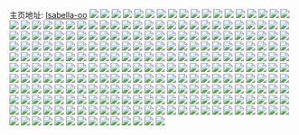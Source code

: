 主页地址: [Isabella-oo](https://weibo.com/u/5179762088) 
![](https://wx4.sinaimg.cn/mw2000/005ExKJOly1gtv8nj37sij31sc2dskjm.jpg) 
![](https://wx4.sinaimg.cn/mw2000/005ExKJOly1gtv8nfvq41j32yo2804qs.jpg) 
![](https://wx4.sinaimg.cn/mw2000/005ExKJOly1gtv8q6sz3xj32yo2801kz.jpg) 
![](https://wx4.sinaimg.cn/mw2000/005ExKJOly1gtv8ndevkgj32c03407wh.jpg) 
![](https://wx4.sinaimg.cn/mw2000/005ExKJOly1gtqt2sau0cj30u0140wkt.jpg) 
![](https://wx4.sinaimg.cn/mw2000/005ExKJOly1gtpq084ou0j30qv0u0419.jpg) 
![](https://wx4.sinaimg.cn/mw2000/005ExKJOly1gtqt3wqsxaj30u0190ag6.jpg) 
![](https://wx4.sinaimg.cn/mw2000/005ExKJOly1gtpmnvd2foj30u0140amt.jpg) 
![](https://wx4.sinaimg.cn/mw2000/005ExKJOly1gtpozw13kmj30uj0tzq69.jpg) 
![](https://wx4.sinaimg.cn/mw2000/005ExKJOly1gtqt429lk7j30u0190ag8.jpg) 
![](https://wx4.sinaimg.cn/mw2000/005ExKJOly1gtpmnw31rqj30u0140qf9.jpg) 
![](https://wx4.sinaimg.cn/mw2000/005ExKJOly1gtn8rg6lp0j32c0340kjo.jpg) 
![](https://wx4.sinaimg.cn/mw2000/005ExKJOly1gtn8rhjq5rj32c0340u0y.jpg) 
![](https://wx4.sinaimg.cn/mw2000/005ExKJOly1gtn8rin0buj32c0340b2a.jpg) 
![](https://wx4.sinaimg.cn/mw2000/005ExKJOly1gtn8rkoz3xj33402c0b2a.jpg) 
![](https://wx4.sinaimg.cn/mw2000/005ExKJOly1gtn8rm1mfij32c0340u0x.jpg) 
![](https://wx4.sinaimg.cn/mw2000/005ExKJOly1gtn8rptnw5j32c0340kjn.jpg) 
![](https://wx4.sinaimg.cn/mw2000/005ExKJOly1gtn8re34eqj33402c0e82.jpg) 
![](https://wx4.sinaimg.cn/mw2000/005ExKJOly1gtn8rniw5lj32c03407wj.jpg) 
![](https://wx4.sinaimg.cn/mw2000/005ExKJOly1gtn8s6pnynj33402c01kz.jpg) 
![](https://wx4.sinaimg.cn/mw2000/005ExKJOly1gtiuoqwwnbj30u0190jwm.jpg) 
![](https://wx4.sinaimg.cn/mw2000/005ExKJOly1gtiuou0ngzj30u0140aji.jpg) 
![](https://wx4.sinaimg.cn/mw2000/005ExKJOly1gtiuop4h0tj30u0190te3.jpg) 
![](https://wx4.sinaimg.cn/mw2000/005ExKJOly1gtiuos7k7jj30u0140jwc.jpg) 
![](https://wx4.sinaimg.cn/mw2000/005ExKJOly1gtiuot388zj30u0140guo.jpg) 
![](https://wx4.sinaimg.cn/mw2000/005ExKJOly1gtiuoor3lsj30u0190afn.jpg) 
![](https://wx4.sinaimg.cn/mw2000/005ExKJOly1gtiuopipngj30u01400zq.jpg) 
![](https://wx4.sinaimg.cn/mw2000/005ExKJOly1gtiuosltt1j30u014012c.jpg) 
![](https://wx4.sinaimg.cn/mw2000/005ExKJOly1gtiuor7seoj30u0140n4w.jpg) 
![](https://wx4.sinaimg.cn/mw2000/005ExKJOly1gtiuqeir58j30u0140495.jpg) 
![](https://wx4.sinaimg.cn/mw2000/005ExKJOly1gtiuorlqraj30u0140aiu.jpg) 
![](https://wx4.sinaimg.cn/mw2000/005ExKJOly1gtg735oeiyj30u014049f.jpg) 
![](https://wx4.sinaimg.cn/mw2000/005ExKJOly1gtg6uduhiwj30n01ds0wm.jpg) 
![](https://wx4.sinaimg.cn/mw2000/005ExKJOly1gtg7362qe6j30u0140tf4.jpg) 
![](https://wx4.sinaimg.cn/mw2000/005ExKJOly1gtg76bvcflj30u0140dmn.jpg) 
![](https://wx4.sinaimg.cn/mw2000/005ExKJOly1gtjocuqfp9j30u0190dle.jpg) 
![](https://wx4.sinaimg.cn/mw2000/005ExKJOly1gtg7gb9q2nj30u01407et.jpg) 
![](https://wx4.sinaimg.cn/mw2000/005ExKJOly1gt9m7x1ik8j30u0140drz.jpg) 
![](https://wx4.sinaimg.cn/mw2000/005ExKJOly1gt9m7wd4qej30u0140k1q.jpg) 
![](https://wx4.sinaimg.cn/mw2000/005ExKJOly1gt9m7wqd1uj30u0140n6y.jpg) 
![](https://wx4.sinaimg.cn/mw2000/005ExKJOly1gt9m7ye5rcj30u0140k18.jpg) 
![](https://wx4.sinaimg.cn/mw2000/005ExKJOly1gt9m7xa6uej30u0140n6v.jpg) 
![](https://wx4.sinaimg.cn/mw2000/005ExKJOly1gt9m7vr6bwj30u0140guq.jpg) 
![](https://wx4.sinaimg.cn/mw2000/005ExKJOly1gt9m7xjs16j30u01407er.jpg) 
![](https://wx4.sinaimg.cn/mw2000/005ExKJOly1gt9m8ylluoj30u0140qcb.jpg) 
![](https://wx4.sinaimg.cn/mw2000/005ExKJOly1gt9m7xygmlj30u01407cs.jpg) 
![](https://wx4.sinaimg.cn/mw2000/005ExKJOly1gswvbfboahj31400u0ajl.jpg) 
![](https://wx4.sinaimg.cn/mw2000/005ExKJOly1gswvbexqarj31400u0gvk.jpg) 
![](https://wx4.sinaimg.cn/mw2000/005ExKJOly1gswvbicftzj31400u0ajs.jpg) 
![](https://wx4.sinaimg.cn/mw2000/005ExKJOly1gswvbear1mj31400u0tir.jpg) 
![](https://wx4.sinaimg.cn/mw2000/005ExKJOly1gswvfcaxp7j30mz0v1q4w.jpg) 
![](https://wx4.sinaimg.cn/mw2000/005ExKJOly1gswvbiqf44j31400u0473.jpg) 
![](https://wx4.sinaimg.cn/mw2000/005ExKJOly1gt535uepptj30u01407bt.jpg) 
![](https://wx4.sinaimg.cn/mw2000/005ExKJOly1gswvezpn4gj30u01400zx.jpg) 
![](https://wx4.sinaimg.cn/mw2000/005ExKJOly1gt535uepptj30u01407bt.jpg) 
![](https://wx4.sinaimg.cn/mw2000/005ExKJOly1gsvn03nq84j30u0140wkc.jpg) 
![](https://wx4.sinaimg.cn/mw2000/005ExKJOly1gsvn03zvxzj30u014042b.jpg) 
![](https://wx4.sinaimg.cn/mw2000/005ExKJOly1gsvn04r38aj30u0140430.jpg) 
![](https://wx4.sinaimg.cn/mw2000/005ExKJOly1gstjz4t6fzj32802yokjm.jpg) 
![](https://wx4.sinaimg.cn/mw2000/005ExKJOly1gstjyknq08j32802r2hdu.jpg) 
![](https://wx4.sinaimg.cn/mw2000/005ExKJOly1gstk3pl441j32802yoka4.jpg) 
![](https://wx4.sinaimg.cn/mw2000/005ExKJOly1gstjyo3keoj32802yonpe.jpg) 
![](https://wx4.sinaimg.cn/mw2000/005ExKJOly1gstjytgdopj32c0340npe.jpg) 
![](https://wx4.sinaimg.cn/mw2000/005ExKJOly1gstjyyubipj32c0340u0y.jpg) 
![](https://wx4.sinaimg.cn/mw2000/005ExKJOly1gstk3j1yj4j32c03404qr.jpg) 
![](https://wx4.sinaimg.cn/mw2000/005ExKJOly1gstk3kzs09j32c0340qv5.jpg) 
![](https://wx4.sinaimg.cn/mw2000/005ExKJOly1gstk60dmonj325j2xm7tz.jpg) 
![](https://wx4.sinaimg.cn/mw2000/005ExKJOly1gstjz0w1i1j32c03401ky.jpg) 
![](https://wx4.sinaimg.cn/mw2000/005ExKJOly1gstjz31toyj32c0340npf.jpg) 
![](https://wx4.sinaimg.cn/mw2000/005ExKJOly1gstk3onewgj32692sa1kx.jpg) 
![](https://wx4.sinaimg.cn/mw2000/005ExKJOly1gsnlc92ly9j30u0140wo4.jpg) 
![](https://wx4.sinaimg.cn/mw2000/005ExKJOly1gsnle5tnhjj31400u041n.jpg) 
![](https://wx4.sinaimg.cn/mw2000/005ExKJOly1gsnlccgdvcj30u0140q9p.jpg) 
![](https://wx4.sinaimg.cn/mw2000/005ExKJOly1gsnlce8gz3j30tz14076p.jpg) 
![](https://wx4.sinaimg.cn/mw2000/005ExKJOly1gsnle3fk4uj30u0140doe.jpg) 
![](https://wx4.sinaimg.cn/mw2000/005ExKJOly1gsnlcat2pzj30u0140tie.jpg) 
![](https://wx4.sinaimg.cn/mw2000/005ExKJOly1gsnlc89vwgj30u0140aj1.jpg) 
![](https://wx4.sinaimg.cn/mw2000/005ExKJOly1gsnle494hnj31400u043p.jpg) 
![](https://wx4.sinaimg.cn/mw2000/005ExKJOly1gsnlcbhpg2j30u0140wmx.jpg) 
![](https://wx4.sinaimg.cn/mw2000/005ExKJOly1gshfapms0fj30u01fqtj6.jpg) 
![](https://wx4.sinaimg.cn/mw2000/005ExKJOly1gshfb36wdij30u01407az.jpg) 
![](https://wx4.sinaimg.cn/mw2000/005ExKJOly1gshfax3t2lj30u01hc4a9.jpg) 
![](https://wx4.sinaimg.cn/mw2000/005ExKJOly1gshfal33z5j30u0140n8l.jpg) 
![](https://wx4.sinaimg.cn/mw2000/005ExKJOly1gshfj86n5lj31400u00yo.jpg) 
![](https://wx4.sinaimg.cn/mw2000/005ExKJOly1gshfatvjqgj30u01hc13x.jpg) 
![](https://wx4.sinaimg.cn/mw2000/005ExKJOly1gsf9xdirz1j30u0140gv4.jpg) 
![](https://wx4.sinaimg.cn/mw2000/005ExKJOly1gvesldyzvwj61400u0wn802.jpg) 
![](https://wx4.sinaimg.cn/mw2000/005ExKJOly1gsf9xdx6l2j30u0140tdm.jpg) 
![](https://wx4.sinaimg.cn/mw2000/005ExKJOly1h1o1qinmmzj30u0140jxo.jpg) 
![](https://wx4.sinaimg.cn/mw2000/005ExKJOly1gs8ar17q77j30u0140gta.jpg) 
![](https://wx4.sinaimg.cn/mw2000/005ExKJOly1gs8ar1yudmj30u014012f.jpg) 
![](https://wx4.sinaimg.cn/mw2000/005ExKJOly1gs8aufqti5j30u014010o.jpg) 
![](https://wx4.sinaimg.cn/mw2000/005ExKJOly1gs8auf7oh9j30u01407ce.jpg) 
![](https://wx4.sinaimg.cn/mw2000/005ExKJOly1gs8ar2tpg7j30u0140wmc.jpg) 
![](https://wx4.sinaimg.cn/mw2000/005ExKJOly1gs8ar17q77j30u0140gta.jpg) 
![](https://wx4.sinaimg.cn/mw2000/005ExKJOly1gs8ar1yudmj30u014012f.jpg) 
![](https://wx4.sinaimg.cn/mw2000/005ExKJOly1gs8aufqti5j30u014010o.jpg) 
![](https://wx4.sinaimg.cn/mw2000/005ExKJOly1gs8auf7oh9j30u01407ce.jpg) 
![](https://wx4.sinaimg.cn/mw2000/005ExKJOly1gs8ar2tpg7j30u0140wmc.jpg) 
![](https://wx4.sinaimg.cn/mw2000/005ExKJOly1gs8b11pripj30u014046p.jpg) 
![](https://wx4.sinaimg.cn/mw2000/005ExKJOly1gs8ar39xkfj30u0140ah8.jpg) 
![](https://wx4.sinaimg.cn/mw2000/005ExKJOly1gs8ar48ydpj31e80tftmh.jpg) 
![](https://wx4.sinaimg.cn/mw2000/005ExKJOly1gs8b3kvhecj30u0140wmb.jpg) 
![](https://wx4.sinaimg.cn/mw2000/005ExKJOly1gruqcew24ej30u0140gti.jpg) 
![](https://wx4.sinaimg.cn/mw2000/005ExKJOly1gruqchdemmj30u014044y.jpg) 
![](https://wx4.sinaimg.cn/mw2000/005ExKJOly1gruqcg4tmyj31400u079w.jpg) 
![](https://wx4.sinaimg.cn/mw2000/005ExKJOly1gruqcfmfv1j31900u0qaz.jpg) 
![](https://wx4.sinaimg.cn/mw2000/005ExKJOly1gs6f98xk79j30jr0ejglr.jpg) 
![](https://wx4.sinaimg.cn/mw2000/005ExKJOly1gruqce70k8j30u014045c.jpg) 
![](https://wx4.sinaimg.cn/mw2000/005ExKJOly1gruqcgqz7zj31400u0ai1.jpg) 
![](https://wx4.sinaimg.cn/mw2000/005ExKJOly1grtdfo233fj31900u0n8f.jpg) 
![](https://wx4.sinaimg.cn/mw2000/005ExKJOly1grtdkcvut7j31900u0n3y.jpg) 
![](https://wx4.sinaimg.cn/mw2000/005ExKJOly1grtdfmwdfvj315f0rmqgo.jpg) 
![](https://wx4.sinaimg.cn/mw2000/005ExKJOly1grtdfjl8djj315f0rm49j.jpg) 
![](https://wx4.sinaimg.cn/mw2000/005ExKJOly1grtdfllggqj315f0rmdpj.jpg) 
![](https://wx4.sinaimg.cn/mw2000/005ExKJOly1grtdfkl53vj315f0rmh09.jpg) 
![](https://wx4.sinaimg.cn/mw2000/005ExKJOly1grs9uj5sfjj30ru1uand9.jpg) 
![](https://wx4.sinaimg.cn/mw2000/005ExKJOly1grs9ulg30bj30ru2fx4qp.jpg) 
![](https://wx4.sinaimg.cn/mw2000/005ExKJOly1grs9ung1ozj30ru1qlng6.jpg) 
![](https://wx4.sinaimg.cn/mw2000/005ExKJOly1grs9up5t64j30ru1ql7ol.jpg) 
![](https://wx4.sinaimg.cn/mw2000/005ExKJOly1grs9uz4n1jj30ru33cx46.jpg) 
![](https://wx4.sinaimg.cn/mw2000/005ExKJOly1grghlihx7xj30u0140tgs.jpg) 
![](https://wx4.sinaimg.cn/mw2000/005ExKJOly1grghob7rjlj30u014011r.jpg) 
![](https://wx4.sinaimg.cn/mw2000/005ExKJOly1grghlfudxvj30u0140guq.jpg) 
![](https://wx4.sinaimg.cn/mw2000/005ExKJOly1grghlht1klj30u014010v.jpg) 
![](https://wx4.sinaimg.cn/mw2000/005ExKJOly1grghlium6rj31400u0n5u.jpg) 
![](https://wx4.sinaimg.cn/mw2000/005ExKJOly1grghlg67esj30u0140127.jpg) 
![](https://wx4.sinaimg.cn/mw2000/005ExKJOly1grghoffpe9j31400u07aw.jpg) 
![](https://wx4.sinaimg.cn/mw2000/005ExKJOly1grghlh20grj30u010w7az.jpg) 
![](https://wx4.sinaimg.cn/mw2000/005ExKJOly1grghlhcxcmj31400u07at.jpg) 
![](https://wx4.sinaimg.cn/mw2000/005ExKJOly1gr69gyl8tsj30u01400xz.jpg) 
![](https://wx4.sinaimg.cn/mw2000/005ExKJOly1gr69h0et62j30u01407dh.jpg) 
![](https://wx4.sinaimg.cn/mw2000/005ExKJOly1gr69gzle8jj30u0140n4t.jpg) 
![](https://wx4.sinaimg.cn/mw2000/005ExKJOly1gr69gzwukaj30u01400x9.jpg) 
![](https://wx4.sinaimg.cn/mw2000/005ExKJOly1gr69gz4t93j30u0140dmt.jpg) 
![](https://wx4.sinaimg.cn/mw2000/005ExKJOly1gr69h0tz3nj30u0140n86.jpg) 
![](https://wx4.sinaimg.cn/mw2000/005ExKJOly1gs585k0ls8j30u0140gql.jpg) 
![](https://wx4.sinaimg.cn/mw2000/005ExKJOly1gs584gk3mcj30rv115450.jpg) 
![](https://wx4.sinaimg.cn/mw2000/005ExKJOly1gr3xtab653j30u0140jyw.jpg) 
![](https://wx4.sinaimg.cn/mw2000/005ExKJOly1gs7dynalinj31400u0gq9.jpg) 
![](https://wx4.sinaimg.cn/mw2000/005ExKJOly1gs584ftgjdj30u0140q99.jpg) 
![](https://wx4.sinaimg.cn/mw2000/005ExKJOly1gr3p3tss6sj32c0340hdv.jpg) 
![](https://wx4.sinaimg.cn/mw2000/005ExKJOly1gquezmsa8dj30my0k376y.jpg) 
![](https://wx4.sinaimg.cn/mw2000/005ExKJOly1gquezhxapij30u00u0wn7.jpg) 
![](https://wx4.sinaimg.cn/mw2000/005ExKJOly1gqrees3un1j30u014077p.jpg) 
![](https://wx4.sinaimg.cn/mw2000/005ExKJOly1gqrehp1r7qj311p0qmguf.jpg) 
![](https://wx4.sinaimg.cn/mw2000/005ExKJOly1gqreepl8yvj30u0140qan.jpg) 
![](https://wx4.sinaimg.cn/mw2000/005ExKJOly1gqreeu8zlfj30u0140duj.jpg) 
![](https://wx4.sinaimg.cn/mw2000/005ExKJOly1gqmakmt453j30rv15sk26.jpg) 
![](https://wx4.sinaimg.cn/mw2000/005ExKJOly1gqmakouvrdj30u0140aid.jpg) 
![](https://wx4.sinaimg.cn/mw2000/005ExKJOly1gqmakq69b7j30u00u0gv9.jpg) 
![](https://wx4.sinaimg.cn/mw2000/005ExKJOly1gqmakpkcruj30u0140dt1.jpg) 
![](https://wx4.sinaimg.cn/mw2000/005ExKJOly1gqmaknzjgdj30u0140tf8.jpg) 
![](https://wx4.sinaimg.cn/mw2000/005ExKJOly1gqmaklw551j30u014016r.jpg) 
![](https://wx4.sinaimg.cn/mw2000/005ExKJOly1gqd4k6d1cqj33402c0h5i.jpg) 
![](https://wx4.sinaimg.cn/mw2000/005ExKJOly1gqd4k8mar9j33402c04oy.jpg) 
![](https://wx4.sinaimg.cn/mw2000/005ExKJOly1gqd4kajr0lj32802yoe83.jpg) 
![](https://wx4.sinaimg.cn/mw2000/005ExKJOly1gqd4kb08vej31vo1erwnc.jpg) 
![](https://wx4.sinaimg.cn/mw2000/005ExKJOly1gqd4k2tbswj31vo0w4gqv.jpg) 
![](https://wx4.sinaimg.cn/mw2000/005ExKJOly1gqd4ma94dej30u01hc166.jpg) 
![](https://wx4.sinaimg.cn/mw2000/005ExKJOly1gqbici5md9j30ku0rsn0u.jpg) 
![](https://wx4.sinaimg.cn/mw2000/005ExKJOly1gqbicifi7aj30u01830yw.jpg) 
![](https://wx4.sinaimg.cn/mw2000/005ExKJOly1gqbicj02x9j30u01407hg.jpg) 
![](https://wx4.sinaimg.cn/mw2000/005ExKJOly1gqbiciq773j31400u0wgw.jpg) 
![](https://wx4.sinaimg.cn/mw2000/005ExKJOly1gq6ih1ts8cj30u012iwlz.jpg) 
![](https://wx4.sinaimg.cn/mw2000/005ExKJOly1gq5p2vf0ssj30u01407p1.jpg) 
![](https://wx4.sinaimg.cn/mw2000/005ExKJOly1gq5p2trk0hj31400u0jzx.jpg) 
![](https://wx4.sinaimg.cn/mw2000/005ExKJOly1gq5p2uhfcaj30u0140tjz.jpg) 
![](https://wx4.sinaimg.cn/mw2000/005ExKJOly1gq5p2s227gj30u0140dq9.jpg) 
![](https://wx4.sinaimg.cn/mw2000/005ExKJOly1gq5p2ssirgj30u01404du.jpg) 
![](https://wx4.sinaimg.cn/mw2000/005ExKJOly1gq5p2tb77cj30u0140drg.jpg) 
![](https://wx4.sinaimg.cn/mw2000/005ExKJOly1gq5p2wj67ij30u014010m.jpg) 
![](https://wx4.sinaimg.cn/mw2000/005ExKJOly1gq5p2riab2j31400u0wk0.jpg) 
![](https://wx4.sinaimg.cn/mw2000/005ExKJOly1gq5p2w18q7j31400u0gq9.jpg) 
![](https://wx4.sinaimg.cn/mw2000/005ExKJOly1gq4em9zomdj30u0140qbv.jpg) 
![](https://wx4.sinaimg.cn/mw2000/005ExKJOly1gq4emfnelxj30u00u0wm4.jpg) 
![](https://wx4.sinaimg.cn/mw2000/005ExKJOly1gq4emauhlzj31400u0wok.jpg) 
![](https://wx4.sinaimg.cn/mw2000/005ExKJOly1gq4emgazqwj30u0140ahx.jpg) 
![](https://wx4.sinaimg.cn/mw2000/005ExKJOly1gq4embyh9wj31400u07d0.jpg) 
![](https://wx4.sinaimg.cn/mw2000/005ExKJOly1gq4emf9hp4j30u012212d.jpg) 
![](https://wx4.sinaimg.cn/mw2000/005ExKJOly1gq3tzfyvd5j30u00u0n62.jpg) 
![](https://wx4.sinaimg.cn/mw2000/005ExKJOly1gq3tzedmtbj30u00u079b.jpg) 
![](https://wx4.sinaimg.cn/mw2000/005ExKJOly1gq3tzhd7taj30u00u0qa9.jpg) 
![](https://wx4.sinaimg.cn/mw2000/005ExKJOly1gq3tzhsrioj30u00u07ea.jpg) 
![](https://wx4.sinaimg.cn/mw2000/005ExKJOly1gq3tzi9a6tj30u0140qcu.jpg) 
![](https://wx4.sinaimg.cn/mw2000/005ExKJOly1gq3tzfb04xj30u0140jvb.jpg) 
![](https://wx4.sinaimg.cn/mw2000/005ExKJOly1gq2uifh959j30u0140wsp.jpg) 
![](https://wx4.sinaimg.cn/mw2000/005ExKJOly1gq2uih1i98j30u0140gtd.jpg) 
![](https://wx4.sinaimg.cn/mw2000/005ExKJOly1gpvrbdufzwj30u0140gze.jpg) 
![](https://wx4.sinaimg.cn/mw2000/005ExKJOly1gpvrbgts4nj30u01400zo.jpg) 
![](https://wx4.sinaimg.cn/mw2000/005ExKJOly1gpvrbd3v1bj30u0140dja.jpg) 
![](https://wx4.sinaimg.cn/mw2000/005ExKJOly1gpvrbg6nkij30u00u0tat.jpg) 
![](https://wx4.sinaimg.cn/mw2000/005ExKJOly1gpvrcvlytoj30u0140gu8.jpg) 
![](https://wx4.sinaimg.cn/mw2000/005ExKJOly1gpvrbcrlbvj30u0140gq8.jpg) 
![](https://wx4.sinaimg.cn/mw2000/005ExKJOly1gpr5u07howj32802yoe82.jpg) 
![](https://wx4.sinaimg.cn/mw2000/005ExKJOly1gpr5txw8qrj32802yohdx.jpg) 
![](https://wx4.sinaimg.cn/mw2000/005ExKJOly1gpr5tz63jlj32802yo4qr.jpg) 
![](https://wx4.sinaimg.cn/mw2000/005ExKJOly1gpr5twr2ztj30n00ugjya.jpg) 
![](https://wx4.sinaimg.cn/mw2000/005ExKJOly1gpr5u10vqdj32802yokjl.jpg) 
![](https://wx4.sinaimg.cn/mw2000/005ExKJOly1gpr5tvoyqcj32802yoe81.jpg) 
![](https://wx4.sinaimg.cn/mw2000/005ExKJOly1gppfo7ob8mj30u0140ane.jpg) 
![](https://wx4.sinaimg.cn/mw2000/005ExKJOly1gpmz4fzif2j30u0140dlu.jpg) 
![](https://wx4.sinaimg.cn/mw2000/005ExKJOly1gpmz4fhlwgj30u0140jxz.jpg) 
![](https://wx4.sinaimg.cn/mw2000/005ExKJOly1gpmz4gistxj30u0140q8l.jpg) 
![](https://wx4.sinaimg.cn/mw2000/005ExKJOly1gpmz4iadwbj30u0140h2o.jpg) 
![](https://wx4.sinaimg.cn/mw2000/005ExKJOly1gpmz4hq33lj31400u0gv1.jpg) 
![](https://wx4.sinaimg.cn/mw2000/005ExKJOly1gpmz4iw9jtj30u014016i.jpg) 
![](https://wx4.sinaimg.cn/mw2000/005ExKJOly1gpmz4h1vnrj307w35s0vy.jpg) 
![](https://wx4.sinaimg.cn/mw2000/005ExKJOly1gpmz4euc7pj30n01dsafl.jpg) 
![](https://wx4.sinaimg.cn/mw2000/005ExKJOly1gpmz4hcm6zj305u35swgq.jpg) 
![](https://wx4.sinaimg.cn/mw2000/005ExKJOly1gpjocgkqynj30n01dsaoz.jpg) 
![](https://wx4.sinaimg.cn/mw2000/005ExKJOly1gpjoch1p4gj30n01dsdtd.jpg) 
![](https://wx4.sinaimg.cn/mw2000/005ExKJOly1gpjocfor7aj31ds0n0x6p.jpg) 
![](https://wx4.sinaimg.cn/mw2000/005ExKJOly1gph6yw6142j30u0140aot.jpg) 
![](https://wx4.sinaimg.cn/mw2000/005ExKJOly1gph6yxel3xj30u0126dxg.jpg) 
![](https://wx4.sinaimg.cn/mw2000/005ExKJOly1gph6ywoqdnj30u0140tpy.jpg) 
![](https://wx4.sinaimg.cn/mw2000/005ExKJOly1gph6yvrkcij30u0140dxs.jpg) 
![](https://wx4.sinaimg.cn/mw2000/005ExKJOly1gph6yx09nzj30u0140qk5.jpg) 
![](https://wx4.sinaimg.cn/mw2000/005ExKJOly1gph6yxu8poj30u01407ma.jpg) 
![](https://wx4.sinaimg.cn/mw2000/005ExKJOly1gp82tfu491j31400u04c7.jpg) 
![](https://wx4.sinaimg.cn/mw2000/005ExKJOly1gp82tg4g6dj31400u0175.jpg) 
![](https://wx4.sinaimg.cn/mw2000/005ExKJOly1gp82tgngwoj31400u04ag.jpg) 
![](https://wx4.sinaimg.cn/mw2000/005ExKJOly1gp82th0ukgj31400u0qda.jpg) 
![](https://wx4.sinaimg.cn/mw2000/005ExKJOly1gp82thkx3jj30u0140k0j.jpg) 
![](https://wx4.sinaimg.cn/mw2000/005ExKJOly1gp82tf3nkzj30u0140ndi.jpg) 
![](https://wx4.sinaimg.cn/mw2000/005ExKJOly1gp82tib5h5j30u00u0tj5.jpg) 
![](https://wx4.sinaimg.cn/mw2000/005ExKJOly1gp82tfd6uxj31400u0ti7.jpg) 
![](https://wx4.sinaimg.cn/mw2000/005ExKJOly1gp82thvizxj30u00u0qf9.jpg) 
![](https://wx4.sinaimg.cn/mw2000/005ExKJOly1gp5ujysby3j30u00u0tlf.jpg) 
![](https://wx4.sinaimg.cn/mw2000/005ExKJOly1gp5ujz4yj6j30u0140gsr.jpg) 
![](https://wx4.sinaimg.cn/mw2000/005ExKJOly1gp5ujzkggbj31400u0n51.jpg) 
![](https://wx4.sinaimg.cn/mw2000/005ExKJOly1gp5uk0coyej30u0140ann.jpg) 
![](https://wx4.sinaimg.cn/mw2000/005ExKJOly1gp5uk0yivzj31400u0qe9.jpg) 
![](https://wx4.sinaimg.cn/mw2000/005ExKJOly1gp5uk17q3sj31400u0q9o.jpg) 
![](https://wx4.sinaimg.cn/mw2000/005ExKJOly1gp5uk1oa2lj30u01407d7.jpg) 
![](https://wx4.sinaimg.cn/mw2000/005ExKJOly1gp5uk1zs03j30u00u013i.jpg) 
![](https://wx4.sinaimg.cn/mw2000/005ExKJOly1gp5uk2dysfj31400u011y.jpg) 
![](https://wx4.sinaimg.cn/mw2000/005ExKJOly1goimggxnwgj31400u0jzm.jpg) 
![](https://wx4.sinaimg.cn/mw2000/005ExKJOly1goimgg451gj30u0140wk1.jpg) 
![](https://wx4.sinaimg.cn/mw2000/005ExKJOly1goimggg091j31400u0n4r.jpg) 
![](https://wx4.sinaimg.cn/mw2000/005ExKJOly1goimk8tespj31400u0qat.jpg) 
![](https://wx4.sinaimg.cn/mw2000/005ExKJOly1goimgmeiddj30n01dsqv9.jpg) 
![](https://wx4.sinaimg.cn/mw2000/005ExKJOly1goimgiaeswj30u0140wol.jpg) 
![](https://wx4.sinaimg.cn/mw2000/005ExKJOly1go21tndir3j30u00yh7d2.jpg) 
![](https://wx4.sinaimg.cn/mw2000/005ExKJOly1gntz77ek25j31400u0n44.jpg) 
![](https://wx4.sinaimg.cn/mw2000/005ExKJOly1gntz91w8wsj30u0140gqu.jpg) 
![](https://wx4.sinaimg.cn/mw2000/005ExKJOly1gntz76ere3j30u014011h.jpg) 
![](https://wx4.sinaimg.cn/mw2000/005ExKJOly1gntz75lemkj30u0140gtf.jpg) 
![](https://wx4.sinaimg.cn/mw2000/005ExKJOly1gntz77x4frj30mz0hc0vp.jpg) 
![](https://wx4.sinaimg.cn/mw2000/005ExKJOly1gntz7722pyj30u0140gzx.jpg) 
![](https://wx4.sinaimg.cn/mw2000/005ExKJOly1gnpc3137sjj30n01dsnpf.jpg) 
![](https://wx4.sinaimg.cn/mw2000/005ExKJOly1gnpc3byhnej30n01dse83.jpg) 
![](https://wx4.sinaimg.cn/mw2000/005ExKJOly1gnpc36p1gjj30n01dsb2b.jpg) 
![](https://wx4.sinaimg.cn/mw2000/005ExKJOly1gnk0nm8j2zj30u0140dol.jpg) 
![](https://wx4.sinaimg.cn/mw2000/005ExKJOly1gnk0n89po6j30mz13v11o.jpg) 
![](https://wx4.sinaimg.cn/mw2000/005ExKJOly1gnk0n73gc0j30wk0u00y2.jpg) 
![](https://wx4.sinaimg.cn/mw2000/005ExKJOly1gnk0n5q06gj30u0140n6e.jpg) 

